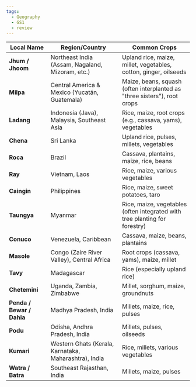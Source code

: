```yaml
---
tags:
  - Geography
  - GS1
  - review
---
```

|Local Name|Region/Country|Common Crops|
|---|---|---|
|**Jhum / Jhoom**|Northeast India (Assam, Nagaland, Mizoram, etc.)|Upland rice, maize, millet, vegetables, cotton, ginger, oilseeds|
|**Milpa**|Central America & Mexico (Yucatán, Guatemala)|Maize, beans, squash (often interplanted as "three sisters"), root crops|
|**Ladang**|Indonesia (Java), Malaysia, Southeast Asia|Rice, maize, root crops (e.g., cassava, yams), vegetables|
|**Chena**|Sri Lanka|Upland rice, pulses, millets, vegetables|
|**Roca**|Brazil|Cassava, plantains, maize, rice, beans|
|**Ray**|Vietnam, Laos|Rice, maize, various vegetables|
|**Caingin**|Philippines|Rice, maize, sweet potatoes, taro|
|**Taungya**|Myanmar|Rice, maize, vegetables (often integrated with tree planting for forestry)|
|**Conuco**|Venezuela, Caribbean|Cassava, maize, beans, plantains|
|**Masole**|Congo (Zaire River Valley), Central Africa|Root crops (cassava, yams), maize, millet|
|**Tavy**|Madagascar|Rice (especially upland rice)|
|**Chetemini**|Uganda, Zambia, Zimbabwe|Millet, sorghum, maize, groundnuts|
|**Penda / Bewar / Dahia**|Madhya Pradesh, India|Millets, maize, rice, pulses|
|**Podu**|Odisha, Andhra Pradesh, India|Millets, pulses, oilseeds|
|**Kumari**|Western Ghats (Kerala, Karnataka, Maharashtra), India|Rice, millets, various vegetables|
|**Watra / Batra**|Southeast Rajasthan, India|Millets, maize, pulses|
